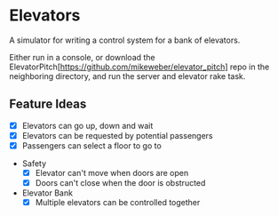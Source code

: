 # Elevators
A simulator for writing a control system for a bank of elevators.

Either run in a console, or download the ElevatorPitch[https://github.com/mikeweber/elevator_pitch]
repo in the neighboring directory, and run the server and elevator rake task.

## Feature Ideas
* [x] Elevators can go up, down and wait
* [x] Elevators can be requested by potential passengers
* [x] Passengers can select a floor to go to
* Safety
  * [x] Elevator can't move when doors are open
  * [x] Doors can't close when the door is obstructed
* Elevator Bank
  * [x] Multiple elevators can be controlled together

